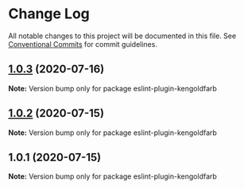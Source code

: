 # Change Log

All notable changes to this project will be documented in this file.
See [Conventional Commits](https://conventionalcommits.org) for commit guidelines.

## [1.0.3](https://github.com/kengoldfarb/lint/compare/v1.0.2...v1.0.3) (2020-07-16)

**Note:** Version bump only for package eslint-plugin-kengoldfarb





## [1.0.2](https://github.com/kengoldfarb/lint/compare/v1.0.1...v1.0.2) (2020-07-15)

**Note:** Version bump only for package eslint-plugin-kengoldfarb





## 1.0.1 (2020-07-15)

**Note:** Version bump only for package eslint-plugin-kengoldfarb
